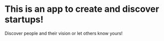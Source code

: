 # This is an app to create and discover startups! 
Discover people and their vision or let others know yours! 